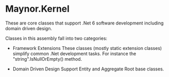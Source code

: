 # Maynor.Kernel
These are core classes that support .Net 6 software development including domain driven design.

Classes in this assembly fall into two categories:
  - Framework Extensions
    These classes (mostly static extension classes) simplify common .Net development tasks. For instance the "string".IsNullOrEmpty() method.

  - Domain Driven Design Support
    Entity and Aggregate Root base classes.
